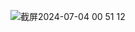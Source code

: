 ![截屏2024-07-04 00 51 12](https://github.com/imchenmin/workflowy-calendar-chrome/assets/20356658/59d4761c-4c11-47b2-8feb-f5c3c700aff5)
